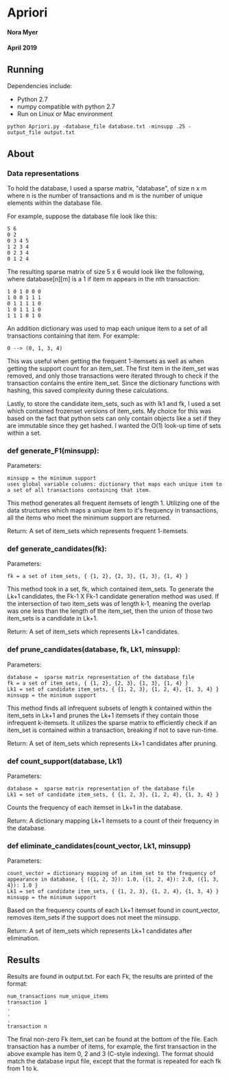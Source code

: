 # Apriori
#### Nora Myer
#### April 2019

## Running
Dependencies include:
- Python 2.7
- numpy compatible with python 2.7
- Run on Linux or Mac environment

```
python Apriori.py -database_file database.txt -minsupp .25 -output_file output.txt
```

## About

### Data representations
To hold the database, I used a sparse matrix, "database", of size n x m where n is the number of transactions and m is the number of unique elements within the database file.

For example, suppose the database file look like this:
```
5 6
0 2
0 3 4 5
1 2 3 4
0 2 3 4
0 1 2 4
```
The resulting sparse matrix of size 5 x 6 would look like the following, where database[n][m] is a 1 if item m appears in the nth transaction:
```
1 0 1 0 0 0
1 0 0 1 1 1
0 1 1 1 1 0
1 0 1 1 1 0
1 1 1 0 1 0
```

An addition dictionary was used to map each unique item to a set of all transactions containing that item. For example:
```
0 --> (0, 1, 3, 4)
```
This was useful when getting the frequent 1-itemsets as well as when getting the support count for an item_set. The first item in the item_set was removed, and only those transactions were iterated through to check if the transaction contains the entire item_set. Since the dictionary functions with hashing, this saved complexity during these calculations.

Lastly, to store the candidate item_sets, such as with lk1 and fk, I used a set which contained frozenset versions of item_sets. My choice for this was based on the fact that python sets can only contain objects like a set if they are immutable since they get hashed. I wanted the O(1) look-up time of sets within a set.

### def generate_F1(minsupp):
Parameters:
```
minsupp = the minimum support
uses global variable columns: dictionary that maps each unique item to a set of all transactions containing that item.
```
This method generates all frequent itemsets of length 1. Utilizing one of the data structures which maps a unique item to it's frequency in transactions, all the items who meet the minimum support are returned.

Return: A set of item_sets which represents frequent 1-itemsets.

### def generate_candidates(fk):
Parameters:
```
fk = a set of item_sets, { {1, 2}, {2, 3}, {1, 3}, {1, 4} }
```
This method took in a set, fk, which contained item_sets. To generate the Lk+1 candidates, the Fk-1 X Fk-1 candidate generation method was used. If the intersection of two item_sets was of length k-1, meaning the overlap was one less than the length of the item_set, then the union of those two item_sets is a candidate in Lk+1.

Return: A set of item_sets which represents Lk+1 candidates.

### def prune_candidates(database, fk, Lk1, minsupp):
Parameters:
```
database =  sparse matrix representation of the database file
fk = a set of item_sets, { {1, 2}, {2, 3}, {1, 3}, {1, 4} }
Lk1 = set of candidate item_sets, { {1, 2, 3}, {1, 2, 4}, {1, 3, 4} }
minsupp = the minimum support
```
This method finds all infrequent subsets of length k contained within the item_sets in Lk+1 and prunes the Lk+1 itemsets if they contain those infrequent k-itemsets. It utilizes the sparse matrix to efficiently check if an item_set is contained within a transaction, breaking if not to save run-time.

Return: A set of item_sets which represents Lk+1 candidates after pruning.

### def count_support(database, Lk1)
Parameters:
```
database =  sparse matrix representation of the database file
Lk1 = set of candidate item_sets, { {1, 2, 3}, {1, 2, 4}, {1, 3, 4} }
```
Counts the frequency of each itemset in Lk+1 in the database.

Return: A dictionary mapping Lk+1 itemsets to a count of their frequency in the database.
### def eliminate_candidates(count_vector, Lk1, minsupp)
Parameters:
```
count_vector = dictionary mapping of an item_set to the frequency of appearance in database, { ({1, 2, 3}): 1.0, ({1, 2, 4}): 2.0, ({1, 3, 4}): 1.0 }
Lk1 = set of candidate item_sets, { {1, 2, 3}, {1, 2, 4}, {1, 3, 4} }
minsupp = the minimum support
```
Based on the frequency counts of each Lk+1 itemset found in count_vector, removes item_sets if the support does not meet the minsupp.

Return: A set of item_sets which represents Lk+1 candidates after elimination.
## Results

Results are found in output.txt. For each Fk, the results are printed of the format:
```
num_transactions num_unique_items
transaction 1
.
.
.
transaction n
```
The final non-zero Fk item_set can be found at the bottom of the file. Each transaction has a number of items, for example,
the first transaction in the above example has item 0, 2 and 3 (C-style indexing). The format should match the database input file, except that the format is repeated for each fk from 1 to k.
